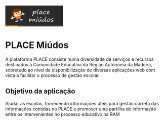 ﻿
![Placemiudos](../images/PlaceMiudos/Alunos/placemiudos.PNG)

# **PLACE Miúdos**                     


A plataforma PLACE consiste numa diversidade de serviços e recursos destinados à Comunidade Educativa da Região Autónoma da Madeira, sobretudo ao nível da disponibilização de diversas aplicações web com vista a facilitar o processo de gestão escolar. 





## Objetivo da aplicação

Ajudar as escolas, fornecendo informações úteis para gestão correta das informações contidas no PLACE e promover uma partilha de informação entre os intervenientes no processo educativo na RAM